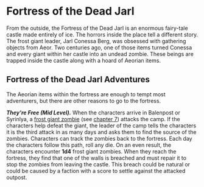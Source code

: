 # Fortress of the Dead Jarl

From the outside, the Fortress of the Dead Jarl is an enormous fairy-tale castle made entirely of ice. The horrors inside the place tell a different story. The frost giant leader, Jarl Conessa Berg, was obsessed with gathering objects from Aeor. Two centuries ago, one of those items turned Conessa and every giant within her castle into an undead zombie. These beings are trapped inside the castle along with a hoard of Aeorian items.

## Fortress of the Dead Jarl Adventures
The Aeorian items within the fortress are enough to tempt most adventurers, but there are other reasons to go to the fortress.

_**They're Free (Mid Level).**_ When the characters arrive in Balenpost or Syrinlya, a [frost giant zombie](https://www.dndbeyond.com/monsters/744311-frost-giant-zombie) (see [chapter 7](https://www.dndbeyond.com/sources/egtw/wildemount-bestiary#FrostGiantZombie)) attacks the camp. If the characters help defeat the giant, the leader of the camp tells the characters it is the third attack in as many days and asks them to find the source of the zombies. Characters can track the zombies back to the fortress. Each day the characters follow this path, roll any die. On an even result, the characters encounter **1d4** frost giant zombies. When they reach the fortress, they find that one of the walls is breached and must repair it to stop the zombies from leaving the castle. This breach could be natural or could be caused by a faction with a score to settle against the attacked outpost.